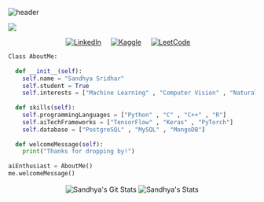 ![header](https://capsule-render.vercel.app/api?type=waving&amp;color=auto&amp;height=300&amp;section=header&amp;text=Hello%20There👋&amp;fontSize=40&amp;animation=fadeIn&amp;fontAlignY=38&amp;descAlignY=51&amp;descAlign=62)

![](https://komarev.com/ghpvc/?username=SandhyaSridhar&color=green)

<p align="center"> <a href="https://www.linkedin.com/in/sandhyasridharv/" target="_blank"><img alt="LinkedIn" src="https://img.shields.io/badge/linkedin-%230077B5.svg?&style=for-the-badge&logo=linkedin&logoColor=white" /></a>
&#8287;&#8287;&#8287; <a href="https://www.kaggle.com/sandhyasridhar" target="_blank"><img alt="Kaggle" src="https://img.shields.io/badge/Kaggle-20BEFF?style=for-the-badge&logo=Kaggle&logoColor=white" /></a>
&#8287;&#8287;&#8287; <a href="https://leetcode.com/sandhyavsridhar/" target="_blank"><img alt="LeetCode" src="https://img.shields.io/badge/-LeetCode-FFA116?style=for-the-badge&logo=LeetCode&logoColor=black" /></a>
&#8287;&#8287;&#8287; </p>

```python
Class AboutMe:
  
  def __init__(self):
    self.name = "Sandhya Sridhar"
    self.student = True
    self.interests = ["Machine Learning" , "Computer Vision" , "Natural Language Processing" , "Deep Learning"]
    
  def skills(self):
    self.programmingLanguages = ["Python" , "C" , "C++" , "R"]
    self.aiTechFrameworks = ["TensorFlow" , "Keras" , "PyTorch"]
    self.database = ["PostgreSQL" , "MySQL" , "MongoDB"]
    
  def welcomeMessage(self):
    print("Thanks for dropping by!")
    
aiEnthusiast = AboutMe()
me.welcomeMessage()

```

<p align="center"><img align="center" src="https://github-readme-stats.vercel.app/api?username=SandhyaSridhar&show_icons=true&locale=en&theme=vue-dark&hide_border=1&hide=issues,contribs&include_all_commits=1" alt="Sandhya's Git Stats" /> <img align="center" src="https://github-readme-stats.vercel.app/api/top-langs/?username=SandhyaSridhar&theme=vue-dark&hide_border=1&layout=compact" alt="Sandhya's Stats" /></p>

<!--
**SandhyaSridhar/SandhyaSridhar** is a ✨ _special_ ✨ repository because its `README.md` (this file) appears on your GitHub profile.

Here are some ideas to get you started:

- 🔭 I’m currently working on ...
- 🌱 I’m currently learning ...
- 👯 I’m looking to collaborate on ...
- 🤔 I’m looking for help with ...
- 💬 Ask me about ...
- 📫 How to reach me: ...
- 😄 Pronouns: ...
- ⚡ Fun fact: ...
-->
